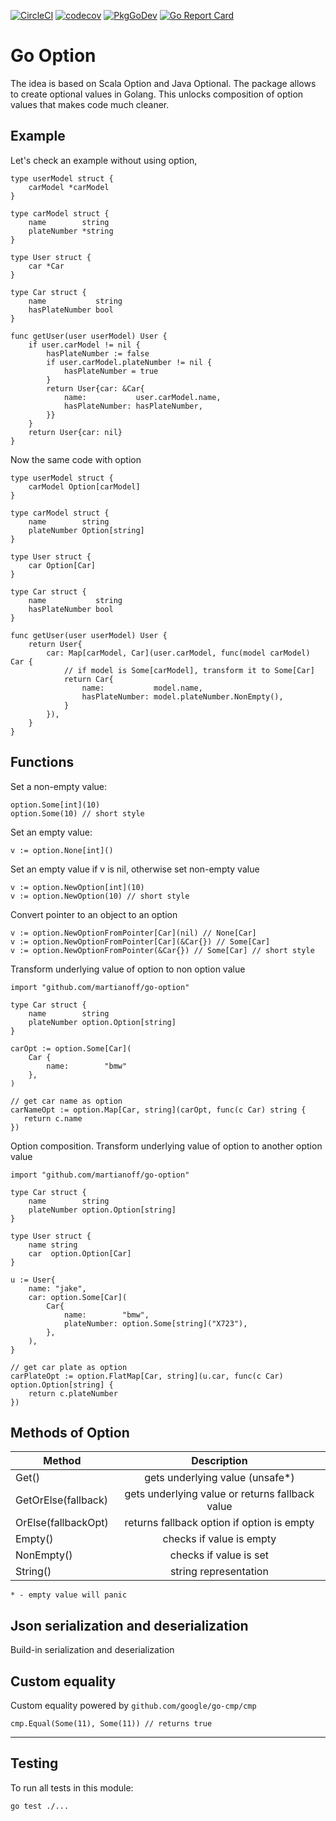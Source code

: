 [![CircleCI](https://dl.circleci.com/status-badge/img/gh/martianoff/go-option/tree/main.svg?style=svg)](https://dl.circleci.com/status-badge/redirect/gh/martianoff/go-option/tree/main)
[![codecov](https://codecov.io/gh/martianoff/go-option/graph/badge.svg?token=NQICPHBEUQ)](https://codecov.io/gh/martianoff/go-option)
[![PkgGoDev](https://pkg.go.dev/badge/github.com/martianoff/go-option)](https://pkg.go.dev/github.com/martianoff/go-option)
[![Go Report Card](https://goreportcard.com/badge/github.com/martianoff/go-option)](https://goreportcard.com/report/github.com/martianoff/go-option)

# Go Option

The idea is based on Scala Option and Java Optional. The package allows to create optional values in Golang. This unlocks composition of option values that makes code much cleaner.

## Example

Let's check an example without using option,

```
type userModel struct {
	carModel *carModel
}

type carModel struct {
	name        string
	plateNumber *string
}

type User struct {
	car *Car
}

type Car struct {
	name           string
	hasPlateNumber bool
}

func getUser(user userModel) User {
	if user.carModel != nil {
		hasPlateNumber := false
		if user.carModel.plateNumber != nil {
			hasPlateNumber = true
		}
		return User{car: &Car{
			name:           user.carModel.name,
			hasPlateNumber: hasPlateNumber,
		}}
	}
	return User{car: nil}
}
```

Now the same code with option

``` 
type userModel struct {
	carModel Option[carModel]
}

type carModel struct {
	name        string
	plateNumber Option[string]
}

type User struct {
	car Option[Car]
}

type Car struct {
	name           string
	hasPlateNumber bool
}

func getUser(user userModel) User {
	return User{
		car: Map[carModel, Car](user.carModel, func(model carModel) Car {
		    // if model is Some[carModel], transform it to Some[Car]
			return Car{
				name:           model.name,
				hasPlateNumber: model.plateNumber.NonEmpty(),
			}
		}),
	}
}
```

## Functions

Set a non-empty value:
```
option.Some[int](10)
option.Some(10) // short style
```

Set an empty value:
```
v := option.None[int]() 
```

Set an empty value if v is nil, otherwise set non-empty value
```
v := option.NewOption[int](10)
v := option.NewOption(10) // short style
```

Convert pointer to an object to an option
```
v := option.NewOptionFromPointer[Car](nil) // None[Car]
v := option.NewOptionFromPointer[Car](&Car{}) // Some[Car]
v := option.NewOptionFromPointer(&Car{}) // Some[Car] // short style
```

Transform underlying value of option to non option value
```
import "github.com/martianoff/go-option"

type Car struct {
    name        string
    plateNumber option.Option[string]
}

carOpt := option.Some[Car](
    Car {
        name:        "bmw"
    },
)

// get car name as option
carNameOpt := option.Map[Car, string](carOpt, func(c Car) string {
   return c.name
})
```

Option composition. Transform underlying value of option to another option value
```
import "github.com/martianoff/go-option"

type Car struct {
    name        string
    plateNumber option.Option[string]
}

type User struct {
    name string
    car  option.Option[Car]
}

u := User{
    name: "jake",
    car: option.Some[Car](
        Car{
            name:        "bmw",
            plateNumber: option.Some[string]("X723"),
        },
    ),
}

// get car plate as option
carPlateOpt := option.FlatMap[Car, string](u.car, func(c Car) option.Option[string] {
    return c.plateNumber
})
```

## Methods of Option

| Method              |                   Description                   |
|---------------------|:-----------------------------------------------:|
| Get()               |         gets underlying value (unsafe*)         |
| GetOrElse(fallback) | gets underlying value or returns fallback value |
| OrElse(fallbackOpt) |   returns fallback option if option is empty    |
| Empty()             |            checks if value is empty             |
| NonEmpty()          |             checks if value is set              |
| String()            |              string representation              |
`* - empty value will panic`

## Json serialization and deserialization

Build-in serialization and deserialization

## Custom equality

Custom equality powered by `github.com/google/go-cmp/cmp`

```
cmp.Equal(Some(11), Some(11)) // returns true
```

---
## Testing

To run all tests in this module:

```
go test ./...
```
